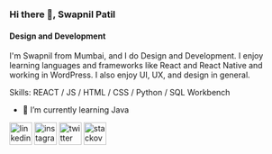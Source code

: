 

### Hi there 👋, Swapnil Patil
#### Design and Development

I'm Swapnil from Mumbai, and I do Design and Development. I enjoy learning languages and frameworks like React and React Native and working in WordPress. I also enjoy UI, UX, and design in general.

Skills: REACT / JS / HTML / CSS / Python / SQL Workbench

- 🌱 I’m currently learning Java 


[<img src='https://cdn.jsdelivr.net/npm/simple-icons@3.0.1/icons/linkedin.svg' alt='linkedin' height='40'>](https://www.linkedin.com/in/www.linkedin.com/in/swapnil-patil-637b4a177/)  [<img src='https://cdn.jsdelivr.net/npm/simple-icons@3.0.1/icons/instagram.svg' alt='instagram' height='40'>](https://www.instagram.com/https://www.instagram.com/__patil.swapnil__//)  [<img src='https://cdn.jsdelivr.net/npm/simple-icons@3.0.1/icons/twitter.svg' alt='twitter' height='40'>](https://twitter.com/https://twitter.com/patilswapnil959)  [<img src='https://cdn.jsdelivr.net/npm/simple-icons@3.0.1/icons/stackoverflow.svg' alt='stackoverflow' height='40'>](https://stackoverflow.com/users/https://stackoverflow.com/users/19659326/swapnil-patil)    

